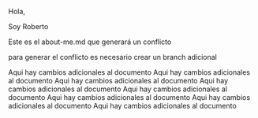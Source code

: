 Hola,

Soy Roberto

Este es el about-me.md que generará un conflicto

para generar el conflicto es necesario crear un branch adicional


Aqui hay cambios adicionales al documento
Aqui hay cambios adicionales al documento
Aqui hay cambios adicionales al documento
Aqui hay cambios adicionales al documento
Aqui hay cambios adicionales al documento
Aqui hay cambios adicionales al documento
Aqui hay cambios adicionales al documento
Aqui hay cambios adicionales al documento